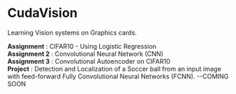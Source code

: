 # CudaVision
Learning Vision systems on Graphics cards.

**Assignment** : CIFAR10 - Using Logistic Regression <br>
**Assignment 2** : Convolutional Neural Network (CNN) <br>
**Assignment 3** : Convolutional Autoencoder on CIFAR10 <br>
**Project** :  Detection and Localization of a Soccer ball from an input image with feed-forward Fully Convolutional Neural Networks (FCNN).   --COMING SOON 
